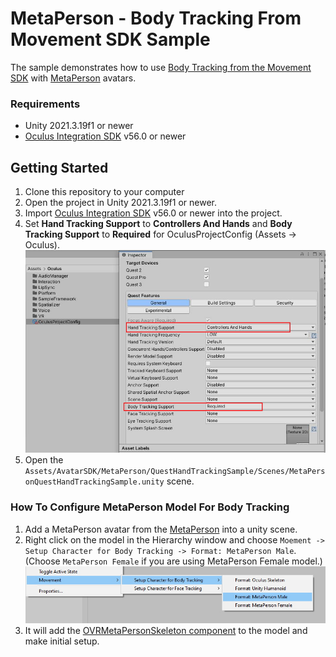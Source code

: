 # MetaPerson - Body Tracking From Movement SDK Sample
The sample demonstrates how to use [Body Tracking from the Movement SDK](https://developer.oculus.com/documentation/unity/move-body-tracking/) with [MetaPerson](https://metaperson.avatarsdk.com/) avatars.

### Requirements
- Unity 2021.3.19f1 or newer
- [Oculus Integration SDK](https://developer.oculus.com/downloads/package/unity-integration/) v56.0 or newer

## Getting Started
1. Clone this repository to your computer
2. Open the project in Unity 2021.3.19f1 or newer.
3. Import [Oculus Integration SDK](https://developer.oculus.com/downloads/package/unity-integration/) v56.0 or newer into the project.
4. Set **Hand Tracking Support** to **Controllers And Hands** and **Body Tracking Support** to **Required** for OculusProjectConfig (Assets -> Oculus).
![Project Config](./Documentation/Images/enable_body_tracking.JPG "Project Config")
5. Open the `Assets/AvatarSDK/MetaPerson/QuestHandTrackingSample/Scenes/MetaPersonQuestHandTrackingSample.unity` scene.

### How To Configure MetaPerson Model For Body Tracking
1. Add a MetaPerson avatar from the [MetaPerson](https://metaperson.avatarsdk.com/) into a unity scene.
2. Right click on the model in the Hierarchy window and choose `Moement -> Setup Character for Body Tracking -> Format: MetaPerson Male`. (Choose `MetaPerson Female` if you are using MetaPerson Female model.)
![Configure MetaPerson Model](./Documentation/Images/setup_model_for_body_tracking.jpg "Configure MetaPerson Model")
3. It will add the [OVRMetaPersonSkeleton component](./Assets/AvatarSDK/MetaPerson/QuestHandTrackingSample/Scripts/OVRMetaPersonSkeleton.cs) to the model and make initial setup.
